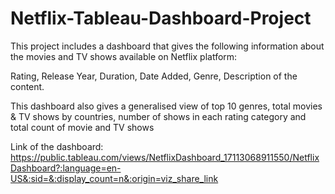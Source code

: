 # Netflix-Tableau-Dashboard-Project

This project includes a dashboard that gives the following information about the movies and TV shows available on Netflix platform:

Rating, Release Year, Duration, Date Added, Genre, Description of the content.

This dashboard also gives a generalised view of top 10 genres, total movies & TV shows by countries, number of shows in each rating category and total count of movie and TV shows

Link of the dashboard: https://public.tableau.com/views/NetflixDashboard_17113068911550/NetflixDashboard?:language=en-US&:sid=&:display_count=n&:origin=viz_share_link
